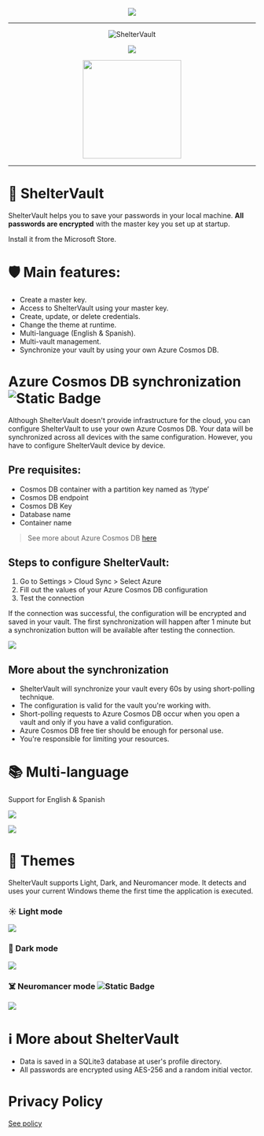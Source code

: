 <p align="center">
  <img src="https://github.com/itonx/ShelterVault/blob/assets/ShelterVaultApp.png"/>
</p>

--- 

<p align="center">
  <picture>
  <source media="(prefers-color-scheme: dark)" srcset="https://github.com/itonx/ShelterVault/blob/assets/ShelterVaultDarkThemeLogo.png">
  <source media="(prefers-color-scheme: light)" srcset="https://github.com/itonx/ShelterVault/blob/assets/ShelterVaultLightThemeLogo.png">
  <img alt="ShelterVault" src="https://github.com/itonx/ShelterVault/blob/assets/ShelterVaultDarkThemeLogo.png">
  </picture>
</p>
<p align="center">
  <a href="https://github.com/itonx/ShelterVault/actions/workflows/main.yml" target="_blank"><img src="https://github.com/itonx/ShelterVault/actions/workflows/main.yml/badge.svg?branch=main"/></a>
</p>

<p align="center">
	<a href="https://apps.microsoft.com/detail/9nhvsnjsx74g?mode=direct">
		<img src="https://get.microsoft.com/images/en-us%20light.svg" width="200"/>
	</a>
</p>

---

# 🔐 ShelterVault
ShelterVault helps you to save your passwords in your local machine. **All passwords are encrypted** with the master key you set up at startup.

Install it from the Microsoft Store.

# 🛡️ Main features:
- Create a master key.
- Access to ShelterVault using your master key.
- Create, update, or delete credentials.
- Change the theme at runtime.
- Multi-language (English & Spanish).
- Multi-vault management.
- Synchronize your vault by using your own Azure Cosmos DB.

# Azure Cosmos DB synchronization ![Static Badge](https://img.shields.io/badge/New-6c2987)
Although ShelterVault doesn't provide infrastructure for the cloud, you can configure ShelterVault to use your own Azure Cosmos DB. Your data will be synchronized across all devices with the same configuration. However, you have to configure ShelterVault device by device.

## Pre requisites:
- Cosmos DB container with a partition key named as ‘/type’
- Cosmos DB endpoint
- Cosmos DB Key
- Database name
- Container name

>See more about Azure Cosmos DB [here](https://learn.microsoft.com/en-us/azure/cosmos-db/)

## Steps to configure ShelterVault:
1. Go to Settings > Cloud Sync > Select Azure
2. Fill out the values of your Azure Cosmos DB configuration
3. Test the connection

If the connection was successful, the configuration will be encrypted and saved in your vault. The first synchronization will happen after 1 minute but a synchronization button will be available after testing the connection.

<p>
<img src="https://github.com/itonx/ShelterVault/blob/assets/AzureCosmosDBTestConnection.png"/>
</p>

## More about the synchronization
- ShelterVault will synchronize your vault every 60s by using short-polling technique.
- The configuration is valid for the vault you're working with.
- Short-polling requests to Azure Cosmos DB occur when you open a vault and only if you have a valid configuration.
- Azure Cosmos DB free tier should be enough for personal use.
- You're responsible for limiting your resources.

# 📚 Multi-language 
Support for English & Spanish

<p>
<img src="https://github.com/itonx/ShelterVault/blob/assets/Languages.png"/>
</p>
<p>
<img src="https://github.com/itonx/ShelterVault/blob/assets/LanguageOptions.png"/>
</p>

# 🎨 Themes
ShelterVault supports Light, Dark, and Neuromancer mode. It detects and uses your current Windows theme the first time the application is executed.

### ☀️ Light mode
<p>
<img src="https://github.com/itonx/ShelterVault/blob/assets/LightTheme.png"/>
</p>

### 🌙 Dark mode
<p>
<img src="https://github.com/itonx/ShelterVault/blob/assets/DarkTheme.png"/>
</p>

### ☠️ Neuromancer mode ![Static Badge](https://img.shields.io/badge/New-6c2987)
<p>
<img src="https://github.com/itonx/ShelterVault/blob/assets/NeuromancerTheme.png"/>
</p>

# ℹ️ More about ShelterVault
- Data is saved in a SQLite3 database at user's profile directory.
- All passwords are encrypted using AES-256 and a random initial vector.

# Privacy Policy
[See policy](https://github.com/itonx/ShelterVault/blob/assets/PrivacyPolicy.md)